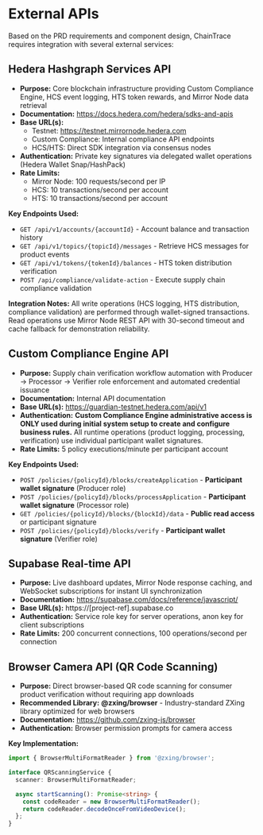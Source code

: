 # External APIs

Based on the PRD requirements and component design, ChainTrace requires integration with several external services:

## Hedera Hashgraph Services API

- **Purpose:** Core blockchain infrastructure providing Custom Compliance Engine, HCS event logging, HTS token rewards, and Mirror Node data retrieval
- **Documentation:** https://docs.hedera.com/hedera/sdks-and-apis
- **Base URL(s):**
  - Testnet: https://testnet.mirrornode.hedera.com
  - Custom Compliance: Internal compliance API endpoints
  - HCS/HTS: Direct SDK integration via consensus nodes
- **Authentication:** Private key signatures via delegated wallet operations (Hedera Wallet Snap/HashPack)
- **Rate Limits:**
  - Mirror Node: 100 requests/second per IP
  - HCS: 10 transactions/second per account
  - HTS: 10 transactions/second per account

**Key Endpoints Used:**

- `GET /api/v1/accounts/{accountId}` - Account balance and transaction history
- `GET /api/v1/topics/{topicId}/messages` - Retrieve HCS messages for product events
- `GET /api/v1/tokens/{tokenId}/balances` - HTS token distribution verification
- `POST /api/compliance/validate-action` - Execute supply chain compliance validation

**Integration Notes:** All write operations (HCS logging, HTS distribution, compliance validation) are performed through wallet-signed transactions. Read operations use Mirror Node REST API with 30-second timeout and cache fallback for demonstration reliability.

## Custom Compliance Engine API

- **Purpose:** Supply chain verification workflow automation with Producer → Processor → Verifier role enforcement and automated credential issuance
- **Documentation:** Internal API documentation
- **Base URL(s):** https://guardian-testnet.hedera.com/api/v1
- **Authentication:** **Custom Compliance Engine administrative access is ONLY used during initial system setup to create and configure business rules.** All runtime operations (product logging, processing, verification) use individual participant wallet signatures.
- **Rate Limits:** 5 policy executions/minute per participant account

**Key Endpoints Used:**

- `POST /policies/{policyId}/blocks/createApplication` - **Participant wallet signature** (Producer role)
- `POST /policies/{policyId}/blocks/processApplication` - **Participant wallet signature** (Processor role)
- `GET /policies/{policyId}/blocks/{blockId}/data` - **Public read access** or participant signature
- `POST /policies/{policyId}/blocks/verify` - **Participant wallet signature** (Verifier role)

## Supabase Real-time API

- **Purpose:** Live dashboard updates, Mirror Node response caching, and WebSocket subscriptions for instant UI synchronization
- **Documentation:** https://supabase.com/docs/reference/javascript/
- **Base URL(s):** https://[project-ref].supabase.co
- **Authentication:** Service role key for server operations, anon key for client subscriptions
- **Rate Limits:** 200 concurrent connections, 100 operations/second per connection

## Browser Camera API (QR Code Scanning)

- **Purpose:** Direct browser-based QR code scanning for consumer product verification without requiring app downloads
- **Recommended Library:** **@zxing/browser** - Industry-standard ZXing library optimized for web browsers
- **Documentation:** https://github.com/zxing-js/browser
- **Authentication:** Browser permission prompts for camera access

**Key Implementation:**

```typescript
import { BrowserMultiFormatReader } from '@zxing/browser';

interface QRScanningService {
  scanner: BrowserMultiFormatReader;

  async startScanning(): Promise<string> {
    const codeReader = new BrowserMultiFormatReader();
    return codeReader.decodeOnceFromVideoDevice();
  };
}
```

